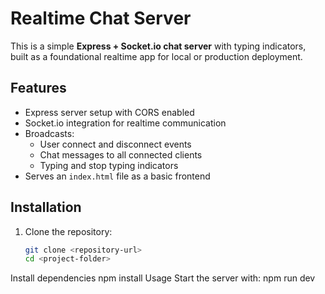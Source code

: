 # Realtime Chat Server

This is a simple **Express + Socket.io chat server** with typing indicators, built as a foundational realtime app for local or production deployment.

## Features

- Express server setup with CORS enabled
- Socket.io integration for realtime communication
- Broadcasts:
  - User connect and disconnect events
  - Chat messages to all connected clients
  - Typing and stop typing indicators
- Serves an `index.html` file as a basic frontend

## Installation

1. Clone the repository:

   ```bash
   git clone <repository-url>
   cd <project-folder>
Install dependencies
 npm install 
Usage
Start the server with:
npm run dev

